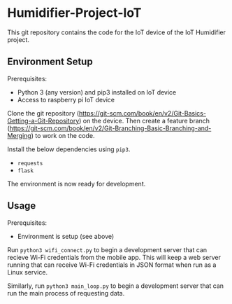 # Humidifier-Project-IoT

This git repository contains the code for the IoT device of the IoT Humidifier project.

## Environment Setup
Prerequisites:
- Python 3 (any version) and pip3 installed on IoT device
- Access to raspberry pi IoT device

Clone the git repository (https://git-scm.com/book/en/v2/Git-Basics-Getting-a-Git-Repository) on the device. Then create a feature branch (https://git-scm.com/book/en/v2/Git-Branching-Basic-Branching-and-Merging) to work on the code.

Install the below dependencies using `pip3`.
- `requests`
- `flask`

The environment is now ready for development.

## Usage
Prerequisites:
- Environment is setup (see above)

Run `python3 wifi_connect.py` to begin a development server that can recieve Wi-Fi credentials from the mobile app. This will keep a web server running that can receive Wi-Fi credentials in JSON format when run as a Linux service. 

Similarly, run `python3 main_loop.py` to begin a development server that can run the main process of requesting data.